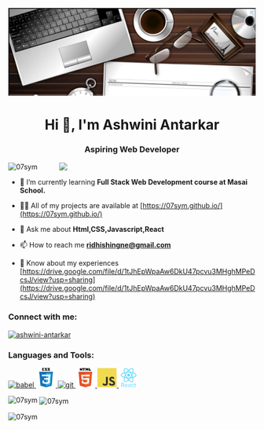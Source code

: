 ![](https://github.com/07sym/07sym/blob/main/Screenshot%202023-12-03%20141352.png)
<h1 align="center">Hi 👋, I'm Ashwini Antarkar</h1>
<h3 align="center">Aspiring Web Developer</h3>
<img align="right" width="400" src="https://cdn.dribbble.com/users/17707/screenshots/2413754/rrr.gif"/>
<p align="left"> <img src="https://komarev.com/ghpvc/?username=07sym&label=Profile%20views&color=0e75b6&style=flat" alt="07sym" /> </p>

- 🌱 I’m currently learning **Full Stack Web Development course at Masai School.**

- 👨‍💻 All of my projects are available at [https://07sym.github.io/](https://07sym.github.io/)

- 💬 Ask me about **Html,CSS,Javascript,React**

- 📫 How to reach me **ridhishingne@gmail.com**

- 📄 Know about my experiences [https://drive.google.com/file/d/1tJhEpWpaAw6DkU47pcvu3MHghMPeDcsJ/view?usp=sharing](https://drive.google.com/file/d/1tJhEpWpaAw6DkU47pcvu3MHghMPeDcsJ/view?usp=sharing)

<h3 align="left">Connect with me:</h3>
<p align="left">
<a href="https://linkedin.com/in/ashwini-antarkar" target="blank"><img align="center" src="https://raw.githubusercontent.com/rahuldkjain/github-profile-readme-generator/master/src/images/icons/Social/linked-in-alt.svg" alt="ashwini-antarkar" height="30" width="40" /></a>
</p>

<h3 align="left">Languages and Tools:</h3>
<p align="left"> <a href="https://babeljs.io/" target="_blank" rel="noreferrer"> <img src="https://www.vectorlogo.zone/logos/babeljs/babeljs-icon.svg" alt="babel" width="40" height="40"/> </a> <a href="https://www.w3schools.com/css/" target="_blank" rel="noreferrer"> <img src="https://raw.githubusercontent.com/devicons/devicon/master/icons/css3/css3-original-wordmark.svg" alt="css3" width="40" height="40"/> </a> <a href="https://git-scm.com/" target="_blank" rel="noreferrer"> <img src="https://www.vectorlogo.zone/logos/git-scm/git-scm-icon.svg" alt="git" width="40" height="40"/> </a> <a href="https://www.w3.org/html/" target="_blank" rel="noreferrer"> <img src="https://raw.githubusercontent.com/devicons/devicon/master/icons/html5/html5-original-wordmark.svg" alt="html5" width="40" height="40"/> </a> <a href="https://developer.mozilla.org/en-US/docs/Web/JavaScript" target="_blank" rel="noreferrer"> <img src="https://raw.githubusercontent.com/devicons/devicon/master/icons/javascript/javascript-original.svg" alt="javascript" width="40" height="40"/> </a> <a href="https://reactjs.org/" target="_blank" rel="noreferrer"> <img src="https://raw.githubusercontent.com/devicons/devicon/master/icons/react/react-original-wordmark.svg" alt="react" width="40" height="40"/> </a> </p>

<p><img align="left" src="https://github-readme-stats.vercel.app/api/top-langs?username=07sym&show_icons=true&locale=en&layout=compact" alt="07sym" /></p>

<p>&nbsp;<img align="center" src="https://github-readme-stats.vercel.app/api?username=07sym&show_icons=true&locale=en" alt="07sym" /></p>

<p><img align="center" src="https://github-readme-streak-stats.herokuapp.com/?user=07sym&" alt="07sym" /></p>


